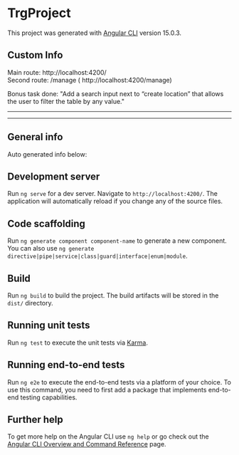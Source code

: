 # TrgProject

This project was generated with [Angular CLI](https://github.com/angular/angular-cli) version 15.0.3.

## Custom Info
Main route: http://localhost:4200/ <br />
Second route:  /manage ( http://localhost:4200/manage) <br />

Bonus task done: "Add a search input next to “create location” that allows the user to filter the table by any value."<br />

<hr>
<hr>

## General info 

Auto generated info below:

## Development server

Run `ng serve` for a dev server. Navigate to `http://localhost:4200/`. The application will automatically reload if you change any of the source files.

## Code scaffolding

Run `ng generate component component-name` to generate a new component. You can also use `ng generate directive|pipe|service|class|guard|interface|enum|module`.

## Build

Run `ng build` to build the project. The build artifacts will be stored in the `dist/` directory.

## Running unit tests

Run `ng test` to execute the unit tests via [Karma](https://karma-runner.github.io).

## Running end-to-end tests

Run `ng e2e` to execute the end-to-end tests via a platform of your choice. To use this command, you need to first add a package that implements end-to-end testing capabilities.

## Further help

To get more help on the Angular CLI use `ng help` or go check out the [Angular CLI Overview and Command Reference](https://angular.io/cli) page.
